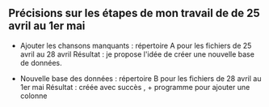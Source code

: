 ## Précisions sur les étapes de mon travail de de 25 avril au 1er mai ##

- Ajouter les chansons manquants : répertoire A pour les fichiers
de 25 avril au 28 avril
Résultat : je propose l'idée de créer une nouvelle base de données.

- Nouvelle base des données : répertoire B pour les fichiers
de 28 avril au 1er mai
Résultat : créée avec succès , + programme pour ajouter une colonne


